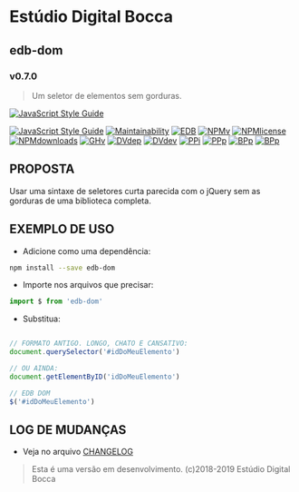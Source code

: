 # Estúdio Digital Bocca

## edb-dom

### v0.7.0

> Um seletor de elementos sem gorduras.

[![JavaScript Style Guide](https://cdn.rawgit.com/standard/standard/master/badge.svg)](https://github.com/standard/standard)

[![JavaScript Style Guide](https://badgen.net/badge/code%20style/standard/yellow)](https://standardjs.com)
[![Maintainability](https://api.codeclimate.com/v1/badges/30decef694c971b3fc5b/maintainability)](https://codeclimate.com/github/digitalbocca/edb-dom/maintainability)
[![EDB](https://badgen.net/badge/produto/EDB/f19b2c)](https://estudiodigitalbocca.com.br)
[![NPMv](https://badgen.net/npm/v/edb-dom)](https://www.npmjs.com/package/edb-dom)
[![NPMlicense](https://badgen.net/npm/license/edb-dom)](https://www.npmjs.com/package/edb-dom)
[![NPMdownloads](https://badgen.net/npm/dt/edb-dom)](https://www.npmjs.com/package/edb-dom)
[![GHv](https://badgen.net/github/tag/digitalbocca/edb-dom)](https://github.com/digitalbocca/edb-dom)
[![DVdep](https://badgen.net/david/dep/digitalbocca/edb-dom)](https://www.npmjs.com/package/edb-dom)
[![DVdev](https://badgen.net/david/dev/digitalbocca/edb-dom)](https://www.npmjs.com/package/edb-dom)
[![PPi](https://badgen.net/packagephobia/install/edb-dom)](https://www.npmjs.com/package/edb-dom)
[![PPp](https://badgen.net/packagephobia/publish/edb-dom)](https://www.npmjs.com/package/edb-dom)
[![BPp](https://badgen.net/bundlephobia/min/edb-dom)](https://www.npmjs.com/package/edb-dom)
[![BPp](https://badgen.net/bundlephobia/minzip/edb-dom)](https://www.npmjs.com/package/edb-dom)

## PROPOSTA

Usar uma sintaxe de seletores curta parecida com o jQuery sem as gorduras de uma biblioteca completa.

## EXEMPLO DE USO

- Adicione como uma dependência:

```bash
npm install --save edb-dom
```

- Importe nos arquivos que precisar:

```javascript
import $ from 'edb-dom'
```

- Substitua:

```javascript

// FORMATO ANTIGO. LONGO, CHATO E CANSATIVO:
document.querySelector('#idDoMeuElemento')

// OU AINDA:
document.getElementByID('idDoMeuElemento')

// EDB DOM
$('#idDoMeuElemento')

```

## LOG DE MUDANÇAS

- Veja no arquivo [CHANGELOG](CHANGELOG.md)

> Esta é uma versão em desenvolvimento.
> (c)2018-2019 Estúdio Digital Bocca

